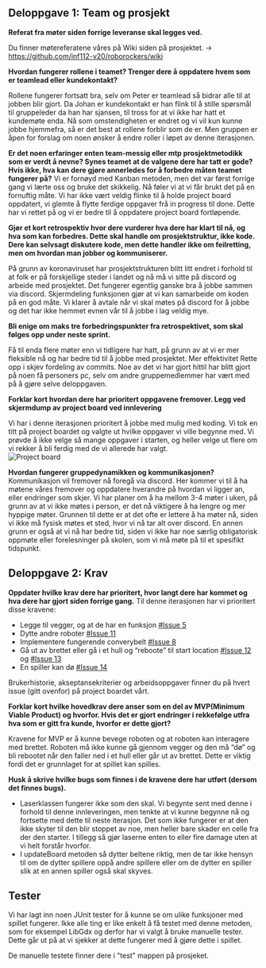 
## Deloppgave 1: Team og prosjekt
**Referat fra møter siden forrige leveranse skal legges ved.** 

Du finner møtereferatene våres på Wiki siden på prosjektet. -> https://github.com/inf112-v20/roborockers/wiki

**Hvordan fungerer rollene i teamet? Trenger dere å oppdatere hvem som er teamlead eller kundekontakt?** 

Rollene fungerer fortsatt bra, selv om Peter er teamlead så bidrar alle til at jobben blir gjort. Da Johan er kundekontakt er han flink til å stille spørsmål til gruppeleder da han har sjansen, til tross for at vi ikke har hatt et kundemøte enda. Nå som omstendigheten er endret og vi vil kun kunne jobbe hjemmefra, så er det best at rollene forblir som de er. Men gruppen er åpen for forslag om noen ønsker å endre roller i løpet av denne iterasjonen.  


**Er det noen erfaringer enten team-messig eller mtp prosjektmetodikk som er verdt å nevne? Synes teamet at de valgene dere har tatt er gode? Hvis ikke, hva kan dere gjøre annerledes for å forbedre måten teamet fungerer på?** 
Vi er fornøyd med Kanban metoden, men det var først forrige gang vi lærte oss og bruke det skikkelig. Nå føler vi at vi får brukt det på en fornuftig måte. Vi har ikke vært veldig flinke til å holde project board oppdatert, vi glemte å flytte ferdige oppgaver frå in progress til done. Dette har vi rettet på og vi er bedre til å oppdatere project board fortløpende.

**Gjør et kort retrospektiv hvor dere vurderer hva dere har klart til nå, og hva som kan forbedres. Dette skal handle om prosjektstruktur, ikke kode. Dere kan selvsagt diskutere kode, men dette handler ikke om feilretting, men om hvordan man jobber og kommuniserer.** 

På grunn av koronaviruset har prosjektstrukturen blitt litt endret i forhold til at folk er på forskjellige steder i landet og nå må vi sitte på discord og arbeide med prosjektet. Det fungerer egentlig ganske bra å jobbe sammen via discord. Skjermdeling funksjonen gjør at vi kan samarbeide om koden på en god måte. Vi klarer å avtale når vi skal møtes på discord for å jobbe og det har ikke hemmet evnen vår til å jobbe i lag veldig mye.


**Bli enige om maks tre forbedringspunkter fra retrospektivet, som skal følges opp under neste sprint.** 

Få til enda flere møter enn vi tidligere har hatt, på grunn av at vi er mer fleksible nå og har bedre tid til å jobbe med prosjektet. 
Mer effektivitet
Rette opp i skjev fordeling av commits. Noe av det vi har gjort hittil har blitt gjort på noen få personers pc, selv om andre gruppemedlemmer har vært med på å gjøre selve deloppgaven. 

**Forklar kort hvordan dere har prioritert oppgavene fremover. Legg ved skjermdump av project board ved innlevering** 

Vi har i denne iterasjonen prioritert å jobbe med mulig med koding. Vi tok en titt på project boardet og valgte ut hvilke oppgaver vi ville begynne med. Vi prøvde å ikke velge så mange oppgaver i starten, og heller velge ut flere om vi rekker å bli ferdig med de vi allerede har valgt.  
![Project board](https://i.postimg.cc/d02g2KCR/Skjermbilde-2020-03-25-kl-14-42-03.png)



**Hvordan fungerer gruppedynamikken og kommunikasjonen?**
Kommunikasjon vil fremover nå foregå via discord. Her kommer vi til å ha møtene våres fremover og oppdatere hverandre på hvordan vi ligger an, eller endringer som skjer. Vi har planer om å ha mellom 3-4 møter i uken, på grunn av at vi ikke møtes i person, er det nå viktigere å ha lengre og mer hyppige møter. Grunnen til dette er at det ofte er lettere å ha møter nå, siden vi ikke må fysisk møtes et sted, hvor vi nå tar alt over discord. En annen grunn er også at vi nå har bedre tid, siden vi ikke har noe særlig obligatorisk oppmøte eller forelesninger på skolen, som vi må møte på til et spesifikt tidspunkt. 

## Deloppgave 2: Krav
**Oppdater hvilke krav dere har prioritert, hvor langt dere har kommet og hva dere har gjort siden forrige gang.** 
Til denne iterasjonen har vi prioritert disse kravene:
* Legge til vegger, og at de har en funksjon 	 [#Issue 5](https://github.com/inf112-v20/roborockers/issues/5)
* Dytte andre roboter [#Issue 11](https://github.com/inf112-v20/roborockers/issues/11)
* Implementere fungerende converybelt	 [#Issue 8](https://github.com/inf112-v20/roborockers/issues/8)
* Gå ut av brettet eller gå i et hull og “reboote” til start location 	[#Issue 12](https://github.com/inf112-v20/roborockers/issues/12) og [#Issue 13](https://github.com/inf112-v20/roborockers/issues/13) 
* En spiller kan dø  [#Issue 14](https://github.com/inf112-v20/roborockers/issues/14)

Brukerhistorie, akseptansekriterier og arbeidsoppgaver finner du på hvert issue (gitt ovenfor) på project boardet vårt. 
 

**Forklar kort hvilke hovedkrav dere anser som en del av MVP(Minimum Viable Product) og hvorfor. Hvis det er gjort endringer i rekkefølge utfra hva som er gitt fra kunde, hvorfor er dette gjort?**   

Kravene for MVP er å kunne bevege roboten og at roboten kan interagere med brettet. Roboten må  ikke kunne gå gjennom vegger og den må “dø” og bli rebootet når den faller ned i et hull eller går ut av brettet. Dette er viktig fordi det er grunnlaget for at spillet kan spilles. 

**Husk å skrive hvilke bugs som finnes i de kravene dere har utført (dersom det finnes bugs).**

* Laserklassen fungerer ikke som den skal. Vi begynte sent med denne i forhold til denne innleveringen, men tenkte at vi kunne begynne nå og fortsette med dette til neste iterasjon. Det som ikke fungerer er at den ikke skyter til den blir stoppet av noe, men heller bare skader en celle fra der den starter. I tillegg så gjør laserne enten to eller fire damage uten at vi helt forstår hvorfor. 
* I updateBoard metoden så dytter beltene riktig, men de tar ikke hensyn til om de dytter spillere oppå andre spillere eller om de dytter en spiller slik at en annen spiller også skal skyves. 



## Tester 
Vi har lagt inn noen JUnit tester for å kunne se om ulike funksjoner med spillet fungerer. Ikke alle ting er like enkelt å få testet med denne metoden, som for eksempel LibGdx og derfor har vi valgt å bruke manuelle tester. Dette går ut på at vi sjekker at dette fungerer med å gjøre dette i spillet. 

De manuelle testete finner dere i "test" mappen på prosjeket. 


